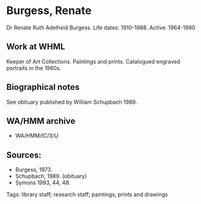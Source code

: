 # Burgess, Renate

Dr Renate Ruth Adelheid Burgess. Life dates: 1910-1988. Active: 1964-1980

## Work at WHML
Keeper of Art Collections. Paintings and prints. Catalogued engraved portraits in the 1960s.

## Biographical notes
See obituary published by William Schupbach 1989.

## WA/HMM archive
* WA/HMM/IC/3/U

## Sources:
* Burgess, 1973.
* Schupbach, 1989. (obituary)
* Symons 1993, 44, 48.

Tags: library staff; research staff; paintings, prints and drawings

